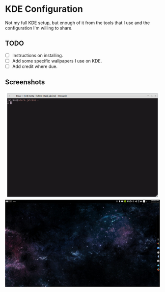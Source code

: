 # KDE Configuration

Not my full KDE setup, but enough of it from the tools that I use and the
configuration I'm willing to share.

## TODO

  + [ ] Instructions on installing.
  + [ ] Add some specific wallpapers I use on KDE.
  + [ ] Add credit where due.

## Screenshots

![Shot of Konsole](images/snapshot76.png)
![My Desktop](images/snapshot74.png)
